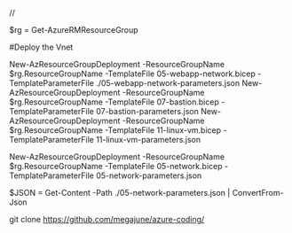 //

$rg = Get-AzureRMResourceGroup

#Deploy the Vnet

New-AzResourceGroupDeployment -ResourceGroupName $rg.ResourceGroupName -TemplateFile 05-webapp-network.bicep -TemplateParameterFile ./05-webapp-network-parameters.json
New-AzResourceGroupDeployment -ResourceGroupName $rg.ResourceGroupName -TemplateFile 07-bastion.bicep -TemplateParameterFile 07-bastion-parameters.json
New-AzResourceGroupDeployment -ResourceGroupName $rg.ResourceGroupName -TemplateFile 11-linux-vm.bicep -TemplateParameterFile 11-linux-vm-parameters.json

New-AzResourceGroupDeployment -ResourceGroupName $rg.ResourceGroupName -TemplateFile 05-network.bicep -TemplateParameterFile 05-network-parameters.json

$JSON = Get-Content -Path ./05-network-parameters.json | ConvertFrom-Json

git clone https://github.com/megajune/azure-coding/